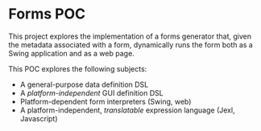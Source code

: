 # Forms POC

This project explores the implementation of a forms generator that, given the
metadata associated with a form, dynamically runs the form both as a Swing
application and as a web page.

This POC explores the following subjects:

- A general-purpose data definition DSL
- A _platform-independent_ GUI definition DSL
- Platform-dependent form interpreters (Swing, web)
- A platform-independent, _translatable_ expression language (Jexl, Javascript)
